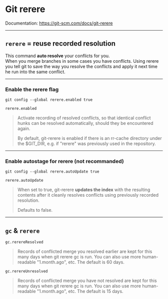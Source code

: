# Git rerere

Documentation: https://git-scm.com/docs/git-rerere

---

## `rerere` = **re**use **re**corded **re**solution

This command **auto resolve** your conflicts for you.  
When you merge branches in some cases you have conflicts. Using rerere you tell git to save the way you resolve the conflicts and apply it next time he run into the same conflict.

---

### Enable the rerere flag

    git config --global rerere.enabled true

`rerere.enabled`
> Activate recording of resolved conflicts, so that identical conflict hunks can be resolved automatically, should they be encountered again. 
> 
> By default, git-rerere is enabled if there is an rr-cache directory under the $GIT_DIR, e.g. if "rerere" was previously used in the repository.

---

### Enable autostage for rerere (not recommanded)

    git config --global rerere.autoUpdate true

`rerere.autoUpdate`
> When set to true, git-rerere **updates the index** with the resulting contents after it cleanly resolves conflicts using previously recorded resolution.   
> 
> Defaults to false.

---

## `gc` & `rerere`
`gc.rerereResolved`
> Records of conflicted merge you resolved earlier are kept for this many days when git rerere gc is run. You can also use more human-readable "1.month.ago", etc. The default is 60 days. 

`gc.rerereUnresolved`
> Records of conflicted merge you have not resolved are kept for this many days when git rerere gc is run. You can also use more human-readable "1.month.ago", etc. The default is 15 days.